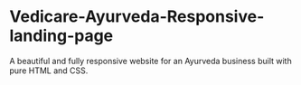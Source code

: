 # Vedicare-Ayurveda-Responsive-landing-page
A beautiful and fully responsive website for an Ayurveda business built with pure HTML and CSS.
